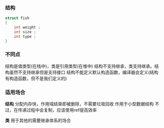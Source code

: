 ### 结构
```C#
struct fish
{
    int weight ; 
    int size ; 
    int type ; 
}
```

### 不同点
结构是值类型(在栈中)，类是引用类型(在堆中)
结构不支持继承，类支持继承。结构虽然不支持继承但是支持接口
结构不能定义默认构造函数，编译器会定义(结构有构造函数，但不是我们定义的)

### 适用场合
**结构**
分配内存快，作用域结束即被删除，不需要垃圾回收
作用于小型数据结构
不过，在传递过程中会复制，应该使用ref提高效率

**类**
用于其他的需要继承体系的场合


